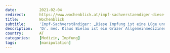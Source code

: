 ```yaml
---
date:          2021-02-04
redirect:      https://www.wochenblick.at/impf-sachverstaendiger-diese-impfung-ist-eine-luege-und-riesenbetrug/
title:         Wochenblick
subtitle:      'Impf-Sachverständiger: „Diese Impfung ist eine Lüge und Riesenbetrug"'
description:   'Dr. med. Klaus Bielau ist ein Grazer Allgemeinmediziner, praktiziert als Homöopath und unterstützt seine Klienten als Sachverständiger für Impffragen und -schäden. Mit dem „Wochenblick“ sprach er über ganzheitliche Gesundheit, Impfaufklärung und die umstrittene Covid-Impfung.'
country:       AT
categories:    [Medizin, Impfung]
tags:          [manipulation]
---
```

